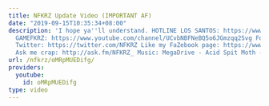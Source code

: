 ```yaml
---
title: NFKRZ Update Video (IMPORTANT AF)
date: "2019-09-15T10:35:34+08:00"
description: 'I hope ya''ll understand. HOTLINE LOS SANTOS: https://www.youtube.com/watch?v=8SKTbP0T-lQ
  GAMEFKRZ: https://www.youtube.com/channel/UCvbNBFNeBQ5o6JGmzqq2Svg Follow me on
  Twitter: https://twitter.com/NFKRZ Like my FaZebook page: https://www.facebook.com/NFKRZ1
  Ask me crap: http://ask.fm/NFKRZ_ Music: MegaDrive - Acid Spit Moth - 666'
url: /nfkrz/oMRpMUEDifg/
providers:
  youtube:
    id: oMRpMUEDifg
type: video
---
```

